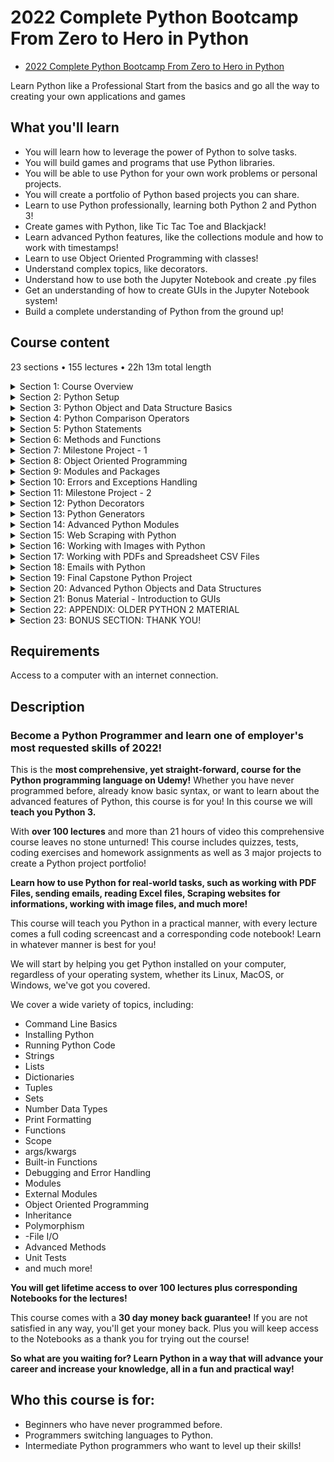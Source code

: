 # 2022 Complete Python Bootcamp From Zero to Hero in Python

- [2022 Complete Python Bootcamp From Zero to Hero in Python](https://www.udemy.com/course/complete-python-bootcamp/)

Learn Python like a Professional Start from the basics and go all the way to creating your own applications and games

##  What you'll learn
-   You will learn how to leverage the power of Python to solve tasks.
-   You will build games and programs that use Python libraries.
-   You will be able to use Python for your own work problems or personal projects.
-   You will create a portfolio of Python based projects you can share.
-   Learn to use Python professionally, learning both Python 2 and Python 3!
-   Create games with Python, like Tic Tac Toe and Blackjack!
-   Learn advanced Python features, like the collections module and how to work with timestamps!
-   Learn to use Object Oriented Programming with classes!
-   Understand complex topics, like decorators.
-   Understand how to use both the Jupyter Notebook and create .py files
-   Get an understanding of how to create GUIs in the Jupyter Notebook system!
-   Build a complete understanding of Python from the ground up!

## Course content

23 sections • 155 lectures • 22h 13m total length

<details>
  <summary>Section 1: Course Overview</summary>

  1.  [Auto-Welcome Message](contents/1_Auto-Welcome-Message.md)
  1.  [Course Introduction](contents/2_Course-Introduction.md)
  1.  [Course Curriculum Overview](contents/3_Course-Curriculum-Overview.md)
  1.  [Why Python?](contents/4_Why-Python%3F.md)
  1.  [Course FAQs](contents/5_Course-FAQs.md)
</details>

<details>
  <summary>Section 2: Python Setup</summary>

  6.  [Command Line Basics](contents/6_Command-Line-Basics.md)
  1.  [Installing Python (Step by Step)](contents/7_Installing-Python-(Step-by-Step).md)
  1.  [Running Python Code](contents/8_Running-Python-Code.md)
  1.  [Getting the Notebooks and the Course Material](contents/9_Getting-the-Notebooks-and-the-Course-Material.md)
  1.  [Git and Github Overview (Optional)](.)
</details>

<details>
  <summary>Section 3: Python Object and Data Structure Basics</summary>

  11. [Command Line Basics](.)
  1.  [Python Numbers](.)
  >   [Coding Exercise 1: Numbers: Simple Arithmetic](.)
  13. [Numbers - FAQ](.)
  >   [Quiz 1: Numbers Quiz](.)
  14. [Variable Assignments](.)
  1.  [Introduction to Strings](.)
  >   [Coding Exercise 2: Quick Print Check](.)
  16. [Indexing and Slicing with Strings](.)
  >   [Coding Exercise 3: String Indexing](.) <br />
  >   [Coding Exercise 4: String Slicing](.)
  17. [String Properties and Methods](.)
  1.  [Strings -FAQ](.)  
  >   [Quiz 2: Strings Quiz](.)
  19. [Print Formatting with Strings](.)  
  1.  [Print Formatting FAQs](.)  
  >   [Coding Exercise 5: Print Formatting](.)
  21. [Lists in Python](.) 
  >   [Coding Exercise 6: Lists](.)
  22. [Lists - FAQ](.)
  >   [Quiz 3: Lists Quiz](.)  
  23. [Dictionaries in Python](.)  
  >   [Coding Exercise 7: Dictionaries](.) 
  24. [Dictionaries - FAQ](.) 
  >   [Quiz 4: Dictionaries Quiz](.)  
  25. [Tuples with Python](.)
  >   [Quiz 5: Tuples Quiz](.)
  26. [Sets in Python](.) 
  >   [Coding Exercise 8: Sets](.) 
  27. [Booleans in Python](.)
  >   [Quiz 6: Sets and Booleans Quiz](.)
  28. [I/O with Basic Files in Python](.)
  >   [Coding Exercise 9: File I/O](.)
  29. [Resources for More Basic Practice](.)
  1.  [Python Objects and Data Structures Assessment Test Overview](.)
  1.  [Python Objects and Data Structures Assessment Test Solutions](.)
</details>

<details>
  <summary>Section 4: Python Comparison Operators</summary>

  32. [Comparison Operators in Python](.)
  1.  [Chaining Comparison Operators in Python with Logical Operators](.)
  >   [Quiz 7: Comparison Operators Quiz](.)
</details>

<details>
  <summary>Section 5: Python Statements</summary>

  34. [If Elif and Else Statements in Python](.)
  1.  [For Loops in Python](.)  
  1.  [While Loops in Python](.)  
  1.  [Useful Operators in Python](.)  
  1.  [List Comprehensions in Python](.)  
  1.  [Python Statements Test Overview](.)  
  1.  [Python Statements Test Solutions](.)  
</details>

<details>
  <summary>Section 6: Methods and Functions</summary>

  41. [Methods and the Python Documentation](.)
  1.  [ntroduction to Functions](.)  
  1.  [def Keyword](.)  
  1.  [Basics of Python Functions](.)  
  1.  [Logic with Python Functions](.)  
  1.  [Tuple Unpacking with Python Functions](.)  
  1.  [Interactions between Python Functions](.)  
  1.  [Overview of Quick Function Exercises #1-10](.)  
  >   [Quiz 8: Quick Check on Solutions Link](.)<br />
  >   [Coding Exercise 10: Functions #1: print Hello World](.)<br />
  >   [Coding Exercise 11: Functions #2: print Hello Name](.)<br />
  >   [Coding Exercise 12: Functions #3: simple Boolean](.)<br />
  >   [Coding Exercise 13: Functions #4: using Booleans](.)<br />
  >   [Coding Exercise 14: Functions #5: simple math](.)<br />
  >   [Coding Exercise 15: Functions #6: is even](.)<br />
  >   [Coding Exercise 16: Functions #7: is greater](.)<br />
  49. [*args and **kwargs in Python](.) 
  >   [Coding Exercise 17: Functions #8: *args](.)<br />
  >   [Coding Exercise 18: Functions #9: pick evens](.)<br />
  >   [Coding Exercise 19: Functions #10: skyline](.)<br /> 
  50. [Function Practice Exercises - Overview](.)
  1.  [Function Practice Exercises - Solutions](.)
  1.  [Function Practice - Solutions Level One](.)
  1.  [Function Practice - Solutions Level Two](.)
  1.  [Function Exercise Solutions - Challenge Problem](.)
  1.  [Lambda Expressions, Map, and Filter Functions](.)
  1.  [Nested Statements and Scope](.)
  1.  [Methods and Functions Homework Overview](.)
  1.  [Methods and Functions Homework - Solutions](.)
</details>

<details>
  <summary>Section 7: Milestone Project - 1</summary>

  59. [Introduction to Warm Up Project Exercises](.)
  1.  [Displaying Information](.)  
  1.  [Accepting User Input](.)  
  1.  [Validating User Input](.)  
  1.  [Simple User Interaction](.)  
  1.  [First Python Milestone Project Overview](.)  
  1.  [Milestone Project Help](.)  
  1.  [Solution Overview for MileStone Project 1 - Part One](.)  
  1.  [Solution Overview for MileStone Project 1 - Part Two](.)  
</details>

<details>
  <summary>Section 8: Object Oriented Programming</summary>

  68. [Object Oriented Programming - Introduction](.)
  1.  [Object Oriented Programming - Attributes and Class Keyword](.)  
  1.  [Object Oriented Programming - Class Object Attributes and Methods](.)  
  1.  [Object Oriented Programming - Inheritance and Polymorphism](.)  
  1.  [Object Oriented Programming - Special (Magic/Dunder) Methods](.)  
  1.  [Object Oriented Programming - Homework](.)  
  1.  [Object Oriented Programming - Homework Solutions](.)  
  1.  [Object Oriented Programming - Challenge Overview](.)  
  1.  [Object Oriented Programming - Challenge Solution](.)  
</details>

<details>
  <summary>Section 9: Modules and Packages</summary>

  77. [Pip Install and PyPi](.)
  1.  [Modules and Packages](.)  
  1.  [__name__ and "__main__"](.)  
</details>

<details>
  <summary>Section 10: Errors and Exceptions Handling</summary>

  80. [Errors and Exception Handling](.)
  1.  [Errors and Exceptions Homework](.)  
  1.  [Errors and Exception Homework - Solutions](.)  
  1.  [Update for Pylint Users](.)  
  1.  [Pylint Overview](.)  
  1.  [Running tests with the Unittest Library](.)  
</details>

<details>
  <summary>Section 11: Milestone Project - 2</summary>

  86. [Introduction to Milestone Project 2 Section Warmup](.)
  1.  [Card Class](.)  
  1.  [Deck Class](.)  
  1.  [Player Class](.)  
  1.  [Game Logic - Part One](contents/90_Game-Logic-Part-One.md)  
  1.  [Game Logic - Part Two](contents/91_Game-Logic-Part-Two.md)  
  1.  [Game Logic - Part Three](contents/92_Game-Logic-Part-Three.md)  
  1.  [Milestone Project 2 Overview](contents/93_Milestone-Project-2-Overview.md)  
  1.  [Solution Walkthrough - Card and Deck classes](.)  
  1.  [Solution Walkthrough - Hand and Chip Classes](.)  
  1.  [Solution Walkthrough - Functions for Game Play](.)  
  1.  [Solutions Walkthrough - Final Gameplay Script](.)  
</details>

<details>
  <summary>Section 12: Python Decorators</summary>

  98. [Decorators with Python Overview](.)
  1.  [Decorators Homework](.)  
</details>

<details>
  <summary>Section 13: Python Generators</summary>

  100. [Generators with Python](.)
  1.  [Generators Homework Overview](.)  
  1.  [Generators Homework Solutions](.)  
</details>

<details>
  <summary>Section 14: Advanced Python Modules</summary>

  103. [Introduction to Advanced Python Modules](.)
  1.  [Python Collections Module](.)  
  1.  [Opening and Reading Files and Folders (Python OS Module)](.)  
  1.  [Python Datetime Module](.)  
  1.  [Python Math and Random Modules](.)  
  1.  [Python Debugger](.)  
  1.  [Python Regular Expressions Part One](.)  
  1.  [Python Regular Expressions Part Two](.)  
  1.  [Python Regular Expressions Part Three](.)  
  1.  [Timing Your Python Code](.)  
  1.  [Zipping and Unzipping files with Python](.)  
  1.  [Advanced Python Module Puzzle - Overview](.)  
  1.  [Advanced Python Module Puzzle - Solution](.)  
</details>

<details>
  <summary>Section 15: Web Scraping with Python</summary>

  116. [Introduction to Web Scraping](.)
  1.  [Setting Up Web Scraping Libraries](.) 
  1.  [Python Web Scraping - Grabbing a Title](.) 
  1.  [Python Web Scraping - Grabbing a Class](.) 
  1.  [Python Web Scraping - Grabbing an Image](.) 
  1.  [Python Web Scraping - Book Examples Part One](.) 
  1.  [Python Web Scraping - Book Examples Part Two](.) 
  1.  [Python Web Scraping - Exercise Overview](.) 
  1.  [Python Web Scraping - Exercise Solutions](.) 
</details>

<details>
  <summary>Section 16: Working with Images with Python</summary>

  125. [Introduction to Images with Python](.)
  1.  [Working with Images with Python](.) 
  1.  [Python Image Exercises - Overview](.) 
  1.  [Python Image Exercises - Solution](.)   
</details>

<details>
  <summary>Section 17: Working with PDFs and Spreadsheet CSV Files</summary>

  129. [Introduction to PDFs and Spreadsheets with Python](.)
  1.  [Working with CSV Files in Python](.) 
  1.  [Working with PDF Files in Python](.) 
  1.  [PDFs and Spreadsheets Python Puzzle Exercise](.)   
  1.  [PDFs and Spreadsheets Python Puzzle Exercise - Solutions](.)   
</details>

<details>
  <summary>Section 18: Emails with Python</summary>

  134. [Introduction to Emails with Python](.)
  1.  [Sending Emails with Python](.) 
  1.  [Receiving Emails with Python](.)    
</details>

<details>
  <summary>Section 19: Final Capstone Python Project</summary>

  137.  [Final Capstone Project](.)    
</details>

<details>
  <summary>Section 20: Advanced Python Objects and Data Structures</summary>

  138. [Advanced Numbers](.)
  1.  [Advanced Strings](.) 
  1.  [Advanced Sets](.)    
  1.  [Advanced Dictionaries](.)    
  1.  [Advanced Lists](.)    
  1.  [Advanced Python Objects Assessment Test](.)    
  1.  [Advanced Python Objects Test - Solutions](.)    
</details>

<details>
  <summary>Section 21: Bonus Material - Introduction to GUIs</summary>

  145. [Introduction to GUIs](.)
  1.  [Quick note about ipywidgets](.) 
  1.  [Interact Functionality with GUIs](.)    
  1.  [GUI Widget Basics](.)    
  1.  [List of Possible Widgets](.)    
  1.  [Widget Styling and Layouts](.)    
  1.  [Example of what a Widget can do!](.)    
</details>

<details>
  <summary>Section 22: APPENDIX: OLDER PYTHON 2 MATERIAL</summary>

  152. [Objects and Data Structures Assessment - Solutions](.)
  1.  [Comparison Operators](.) 
  1.  [Chained Comparison Operators](.)  
</details>

<details>
  <summary>Section 23: BONUS SECTION: THANK YOU!</summary>

  155. [BONUS LECTURE](.)
 </details>

##  Requirements

Access to a computer with an internet connection.

##  Description

### Become a Python Programmer and learn one of employer's most requested skills of 2022!

This is the **most comprehensive, yet straight-forward, course for the Python programming language on Udemy!** Whether you have never programmed before, already know basic syntax, or want to learn about the advanced features of Python, this course is for you! In this course we will **teach you Python 3.**

With **over 100 lectures** and more than 21 hours of video this comprehensive course leaves no stone unturned! This course includes quizzes, tests, coding exercises and homework assignments as well as 3 major projects to create a Python project portfolio!

**Learn how to use Python for real-world tasks, such as working with PDF Files, sending emails, reading Excel files, Scraping websites for informations, working with image files, and much more!**

This course will teach you Python in a practical manner, with every lecture comes a full coding screencast and a corresponding code notebook! Learn in whatever manner is best for you!

We will start by helping you get Python installed on your computer, regardless of your operating system, whether its Linux, MacOS, or Windows, we've got you covered.

We cover a wide variety of topics, including:

-   Command Line Basics
-   Installing Python
-   Running Python Code
-   Strings
-   Lists 
-   Dictionaries
-   Tuples
-   Sets
-   Number Data Types
-   Print Formatting
-   Functions
-   Scope
-   args/kwargs
-   Built-in Functions
-   Debugging and Error Handling
-   Modules
-   External Modules
-   Object Oriented Programming
-   Inheritance
-   Polymorphism
-   -File I/O
-   Advanced Methods
-   Unit Tests
-   and much more!

**You will get lifetime access to over 100 lectures plus corresponding Notebooks for the lectures!**

This course comes with a **30 day money back guarantee!** If you are not satisfied in any way, you'll get your money back. Plus you will keep access to the Notebooks as a thank you for trying out the course!

**So what are you waiting for? Learn Python in a way that will advance your career and increase your knowledge, all in a fun and practical way!**

##  Who this course is for:
-   Beginners who have never programmed before.
-   Programmers switching languages to Python.
-   Intermediate Python programmers who want to level up their skills!